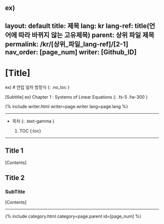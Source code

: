 ex)
---
layout: default
title: 제목
lang: kr
lang-ref: title(언어에 따라 바뀌지 않는 고유제목)
parent: 상위 파일 제목
permalink: /kr/[상위_파일_lang-ref]/[2-1]
nav_order: [page_num]
writer: [Github_ID]
---

# [Title]
ex) # 연립 일차 방정식
{: .no_toc }

[Subtitle]
ex) Chapter 1 : Systems of Linear Equations
{: .fs-5 .fw-300 }


{% include writer.html writer=page.writer lang=page.lang %}

---

- 목차
    {: .text-gamma }

    1. TOC
    {:toc}

---

## Title 1

[Contents]

## Title 2

### SubTitle

[Contents]

---

{% include category.html category=page.parent id=[page_num] %}

